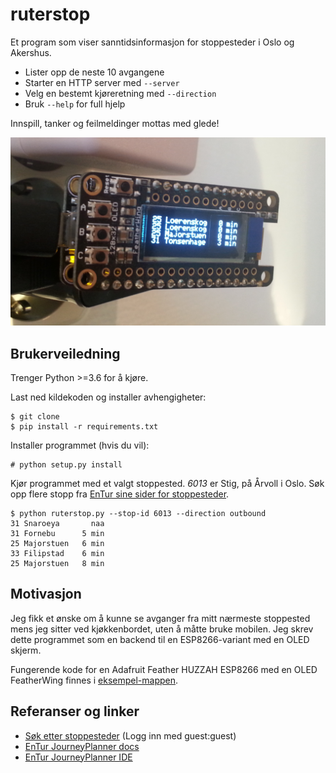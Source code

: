 # ruterstop

Et program som viser sanntidsinformasjon for stoppesteder i Oslo og Akershus.

- Lister opp de neste 10 avgangene
- Starter en HTTP server med `--server`
- Velg en bestemt kjøreretning med `--direction`
- Bruk `--help` for full hjelp

Innspill, tanker og feilmeldinger mottas med glede!

![Adafruit Feather HUZZAH ESP8266 med OLED FeatherWing som kjører ruterstop.py][demopic-1]

## Brukerveiledning

Trenger Python >=3.6 for å kjøre.

Last ned kildekoden og installer avhengigheter:

```
$ git clone
$ pip install -r requirements.txt
```

Installer programmet (hvis du vil):

```
# python setup.py install
```

Kjør programmet med et valgt stoppested. *6013* er Stig, på Årvoll i Oslo.
Søk opp flere stopp fra [EnTur sine sider for stoppesteder][stoppesteder].

```
$ python ruterstop.py --stop-id 6013 --direction outbound
31 Snaroeya       naa
31 Fornebu      5 min
25 Majorstuen   6 min
33 Filipstad    6 min
25 Majorstuen   8 min
```

## Motivasjon

Jeg fikk et ønske om å kunne se avganger fra mitt nærmeste stoppested mens
jeg sitter ved kjøkkenbordet, uten å måtte bruke mobilen.
Jeg skrev dette programmet som en backend til en ESP8266-variant med en
OLED skjerm.

Fungerende kode for en Adafruit Feather HUZZAH ESP8266 med en OLED FeatherWing
finnes i [eksempel-mappen](./examples/arduino-esp8266-feather-oled).

## Referanser og linker
- [Søk etter stoppesteder][stoppesteder] (Logg inn med guest:guest)
- [EnTur JourneyPlanner docs](https://developer.entur.org/pages-journeyplanner-journeyplanner)
- [EnTur JourneyPlanner IDE](https://api.entur.io/journey-planner/v2/ide/)

[demopic-1]: ./demo-1.png
[stoppesteder]: https://stoppested.entur.org/?stopPlaceId=NSR:StopPlace:6013
